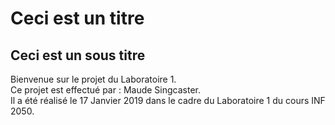 # Ceci est un titre
## Ceci est un sous titre

Bienvenue sur le projet du Laboratoire 1.  
Ce projet est effectué par : Maude Singcaster.  
Il a été réalisé le 17 Janvier 2019 dans le cadre du Laboratoire 1 du cours INF 2050.  
